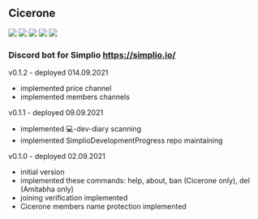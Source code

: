 ## Cicerone
[![](https://img.shields.io/github/pipenv/locked/python-version/SimplioOfficial/Cicerone)]() [![](https://img.shields.io/github/pipenv/locked/dependency-version/SimplioOfficial/Cicerone/discord-py)]() [![](https://img.shields.io/github/license/SimplioOfficial/Cicerone)](LICENSE) [![](https://img.shields.io/github/issues/SimplioOfficial/Cicerone)](https://github.com/SimplioOfficial/Cicerone/issues) [![](https://img.shields.io/github/issues-closed/SimplioOfficial/Cicerone)](https://github.com/SimplioOfficial/Cicerone/issues)
### Discord bot for Simplio https://simplio.io/


v0.1.2 - deployed 014.09.2021
- implemented price channel
- implemented members channels

v0.1.1 - deployed 09.09.2021
- implemented 💻-dev-diary scanning
- implemented SimplioDevelopmentProgress repo maintaining

v0.1.0 - deployed 02.09.2021
- initial version
- implemented these commands:
  help, about, ban (Cicerone only), del (Amitabha only)
- joining verification implemented
- Cicerone members name protection implemented
